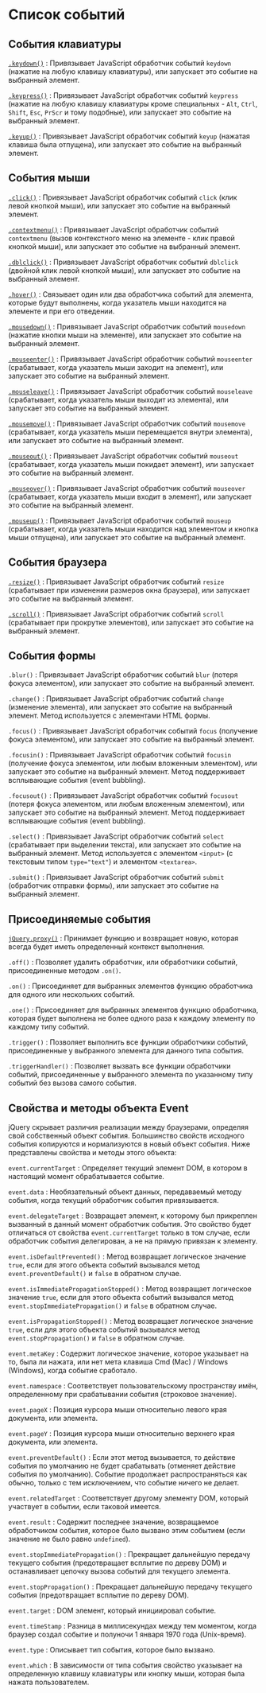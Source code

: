 # Список событий

## События клавиатуры

[`.keydown()`](<keydown().md>)
: Привязывает JavaScript обработчик событий `keydown` (нажатие на любую клавишу клавиатуры), или запускает это событие на выбранный элемент.

[`.keypress()`](<keypress().md>)
: Привязывает JavaScript обработчик событий `keypress` (нажатие на любую клавишу клавиатуры кроме специальных - `Alt`, `Ctrl`, `Shift`, `Esc`, `PrScr` и тому подобные), или запускает это событие на выбранный элемент.

[`.keyup()`](<keyup().md>)
: Привязывает JavaScript обработчик событий `keyup` (нажатая клавиша была отпущена), или запускает это событие на выбранный элемент.

## События мыши

[`.click()`](<click().md>)
: Привязывает JavaScript обработчик событий `click` (клик левой кнопкой мыши), или запускает это событие на выбранный элемент.

[`.contextmenu()`](<contextmenu().md>)
: Привязывает JavaScript обработчик событий `contextmenu` (вызов контекстного меню на элементе - клик правой кнопкой мыши), или запускает это событие на выбранный элемент.

[`.dblclick()`](<dblclick().md>)
: Привязывает JavaScript обработчик событий `dblclick` (двойной клик левой кнопкой мыши), или запускает это событие на выбранный элемент.

[`.hover()`](<hover().md>)
: Связывает один или два обработчика событий для элемента, которые будут выполнены, когда указатель мыши находится на элементе и при его отведении.

[`.mousedown()`](<mousedown().md>)
: Привязывает JavaScript обработчик событий `mousedown` (нажатие кнопки мыши на элементе), или запускает это событие на выбранный элемент.

[`.mouseenter()`](<mouseenter().md>)
: Привязывает JavaScript обработчик событий `mouseenter` (срабатывает, когда указатель мыши заходит на элемент), или запускает это событие на выбранный элемент.

[`.mouseleave()`](<mouseleave().md>)
: Привязывает JavaScript обработчик событий `mouseleave` (срабатывает, когда указатель мыши выходит из элемента), или запускает это событие на выбранный элемент.

[`.mousemove()`](<mousemove().md>)
: Привязывает JavaScript обработчик событий `mousemove` (срабатывает, когда указатель мыши перемещается внутри элемента), или запускает это событие на выбранный элемент.

[`.mouseout()`](<mouseout().md>)
: Привязывает JavaScript обработчик событий `mouseout` (срабатывает, когда указатель мыши покидает элемент), или запускает это событие на выбранный элемент.

[`.mouseover()`](<mouseover().md>)
: Привязывает JavaScript обработчик событий `mouseover` (срабатывает, когда указатель мыши входит в элемент), или запускает это событие на выбранный элемент.

[`.mouseup()`](<mouseup().md>)
: Привязывает JavaScript обработчик событий `mouseup` (срабатывает, когда указатель мыши находится над элементом и кнопка мыши отпущена), или запускает это событие на выбранный элемент.

## События браузера

[`.resize()`](<resize().md>)
: Привязывает JavaScript обработчик событий `resize` (срабатывает при изменении размеров окна браузера), или запускает это событие на выбранный элемент.

[`.scroll()`](<scroll().md>)
: Привязывает JavaScript обработчик событий `scroll` (срабатывает при прокрутке элементов), или запускает это событие на выбранный элемент.

## События формы

`.blur()`
: Привязывает JavaScript обработчик событий `blur` (потеря фокуса элементом), или запускает это событие на выбранный элемент.

`.change()`
: Привязывает JavaScript обработчик событий `change` (изменение элемента), или запускает это событие на выбранный элемент. Метод используется с элементами HTML формы.

`.focus()`
: Привязывает JavaScript обработчик событий `focus` (получение фокуса элементом), или запускает это событие на выбранный элемент.

`.focusin()`
: Привязывает JavaScript обработчик событий `focusin` (получение фокуса элементом, или любым вложенным элементом), или запускает это событие на выбранный элемент. Метод поддерживает всплывающие события (event bubbling).

`.focusout()`
: Привязывает JavaScript обработчик событий `focusout` (потеря фокуса элементом, или любым вложенным элементом), или запускает это событие на выбранный элемент. Метод поддерживает всплывающие события (event bubbling).

`.select()`
: Привязывает JavaScript обработчик событий `select` (срабатывает при выделении текста), или запускает это событие на выбранный элемент. Метод используется с элементом `<input>` (с текстовым типом `type="text"`) и элементом `<textarea>`.

`.submit()`
: Привязывает JavaScript обработчик событий `submit` (обработчик отправки формы), или запускает это событие на выбранный элемент.

## Присоединяемые события

[`jQuery.proxy()`](<jquery.proxy().md>)
: Принимает функцию и возвращает новую, которая всегда будет иметь определенный контекст выполнения.

`.off()`
: Позволяет удалить обработчик, или обработчики событий, присоединенные методом `.on()`.

`.on()`
: Приcоединяет для выбранных элементов функцию обработчика для одного или нескольких событий.

`.one()`
: Приcоединяет для выбранных элементов функцию обработчика, которая будет выполнена не более одного раза к каждому элементу по каждому типу событий.

`.trigger()`
: Позволяет выполнить все функции обработчики событий, присоединенные у выбранного элемента для данного типа события.

`.triggerHandler()`
: Позволяет вызвать все функции обработчики событий, присоединенные у выбранного элемента по указанному типу событий без вызова самого события.

## Свойства и методы объекта Event

jQuery скрывает различия реализации между браузерами, определяя свой собственный объект события. Большинство свойств исходного события копируются и нормализуются в новый объект события. Ниже представлены свойства и методы этого объекта:

`event.currentTarget`
: Определяет текущий элемент DOM, в котором в настоящий момент обрабатывается событие.

`event.data`
: Необязательный объект данных, передаваемый методу события, когда текущий обработчик события привязывается.

`event.delegateTarget`
: Возвращает элемент, к которому был прикреплен вызванный в данный момент обработчик события. Это свойство будет отличаться от свойства `event.currentTarget` только в том случае, если обработчик события делегирован, а не на прямую привязан к элементу.

`event.isDefaultPrevented()`
: Метод возвращает логическое значение `true`, если для этого объекта событий вызывался метод `event.preventDefault()` и `false` в обратном случае.

`event.isImmediatePropagationStopped()`
: Метод возвращает логическое значение `true`, если для этого объекта событий вызывался метод `event.stopImmediatePropagation()` и `false` в обратном случае.

`event.isPropagationStopped()`
: Метод возвращает логическое значение `true`, если для этого объекта событий вызывался метод `event.stopPropagation()` и `false` в обратном случае.

`event.metaKey`
: Содержит логическое значение, которое указывает на то, была ли нажата, или нет мета клавиша Сmd (Mac) / Windows (Windows), когда событие сработало.

`event.namespace`
: Соответствует пользовательскому пространству имён, определенному при срабатывании события (строковое значение).

`event.pageX`
: Позиция курсора мыши относительно левого края документа, или элемента.

`event.pageY`
: Позиция курсора мыши относительно верхнего края документа, или элемента.

`event.preventDefault()`
: Если этот метод вызывается, то действие события по умолчанию не будет срабатывать (отменяет действие события по умолчанию). Событие продолжает распространяться как обычно, только с тем исключением, что событие ничего не делает.

`event.relatedTarget`
: Соответствует другому элементу DOM, который участвует в событии, если таковой имеется.

`event.result`
: Содержит последнее значение, возвращаемое обработчиком события, которое было вызвано этим событием (если значение не было равно `undefined`).

`event.stopImmediatePropagation()`
: Прекращает дальнейшую передачу текущего события (предотвращает всплытие по дереву DOM) и останавливает цепочку вызова событий для текущего элемента.

`event.stopPropagation()`
: Прекращает дальнейшую передачу текущего события (предотвращает всплытие по дереву DOM).

`event.target`
: DOM элемент, который инициировал событие.

`event.timeStamp`
: Разница в миллисекундах между тем моментом, когда браузер создал событие и полуночи 1 января 1970 года (Unix-время).

`event.type`
: Описывает тип события, которое было вызвано.

`event.which`
: В зависимости от типа события свойство указывает на определенную клавишу клавиатуры или кнопку мыши, которая была нажата пользователем.
